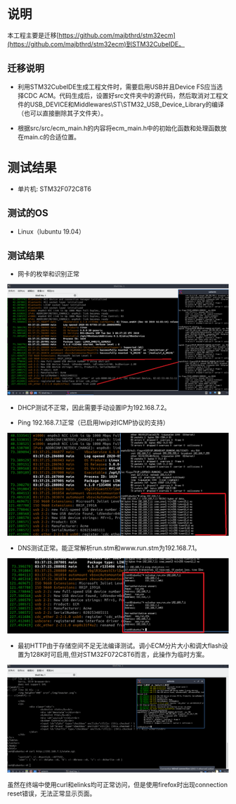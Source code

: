 # 说明
本工程主要是迁移[https://github.com/majbthrd/stm32ecm](https://github.com/majbthrd/stm32ecm)到STM32CubeIDE。

## 迁移说明

* 利用STM32CubeIDE生成工程文件时，需要启用USB并且Device FS应当选择CDC ACM。代码生成后，设置好src文件夹中的源代码，然后取消对工程文件的USB_DEVICE和Middlewares\ST\STM32_USB_Device_Library的编译（也可以直接删除其子文件夹）。

* 根据src/src/ecm_main.h的内容将ecm_main.h中的初始化函数和处理函数放在main.c的合适位置。


# 测试结果

* 单片机: STM32F072C8T6

## 测试的OS

* Linux（lubuntu 19.04）

## 测试结果

* 网卡的枚举和识别正常

![](doc/ecm_eth.png)

* DHCP测试不正常，因此需要手动设置IP为192.168.7.2。

* Ping 192.168.7.1正常（已启用lwip对ICMP协议的支持）

![](doc/ecm_ping.png)

* DNS测试正常。能正常解析run.stm和www.run.stm为192.168.7.1。

![](doc/ecm_dns.png)

* 最初HTTP由于存储空间不足无法编译测试。调小ECM分片大小和调大flash设置为128K时可启用,但对STM32F072C8T6而言，此操作为临时方案。

![](doc/ecm_http.gif)

虽然在终端中使用curl和elinks均可正常访问，但是使用firefox时出现connection reset错误，无法正常显示页面。

